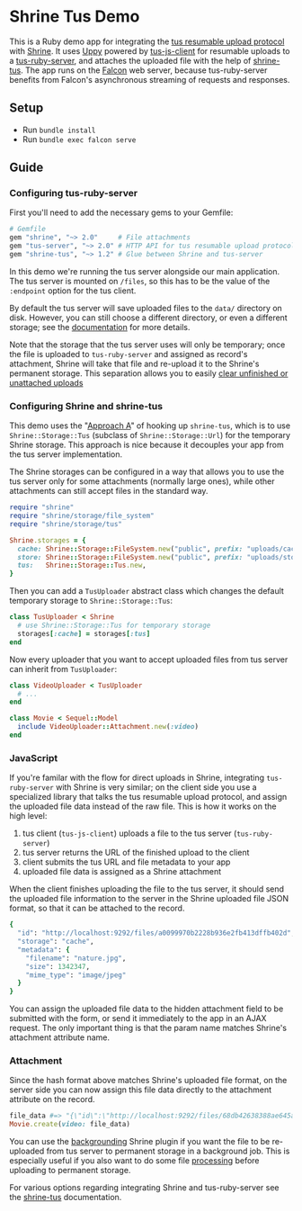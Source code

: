 # Shrine Tus Demo

This is a Ruby demo app for integrating the [tus resumable upload protocol]
with [Shrine]. It uses [Uppy] powered by [tus-js-client] for resumable uploads
to a [tus-ruby-server], and attaches the uploaded file with the help of
[shrine-tus]. The app runs on the [Falcon] web server, because tus-ruby-server
benefits from Falcon's asynchronous streaming of requests and responses.

## Setup

* Run `bundle install`
* Run `bundle exec falcon serve`

## Guide

### Configuring tus-ruby-server

First you'll need to add the necessary gems to your Gemfile:

```rb
# Gemfile
gem "shrine", "~> 2.0"     # File attachments
gem "tus-server", "~> 2.0" # HTTP API for tus resumable upload protocol
gem "shrine-tus", "~> 1.2" # Glue between Shrine and tus-server
```

In this demo we're running the tus server alongside our main application. The
tus server is mounted on `/files`, so this has to be the value of the
`:endpoint` option for the tus client.

By default the tus server will save uploaded files to the `data/` directory on
disk. However, you can still choose a different directory, or even a different
storage; see the [documentation][tus-ruby-server storages] for more details.

Note that the storage that the tus server uses will only be temporary; once the
file is uploaded to `tus-ruby-server` and assigned as record's attachment,
Shrine will take that file and re-upload it to the Shrine's permanent storage.
This separation allows you to easily [clear unfinished or unattached
uploads][tus-ruby-server expiration]

### Configuring Shrine and shrine-tus

This demo uses the "[Approach A]" of hooking up `shrine-tus`, which is to use
`Shrine::Storage::Tus` (subclass of `Shrine::Storage::Url`) for the temporary
Shrine storage. This approach is nice because it decouples your app from the
tus server implementation.

The Shrine storages can be configured in a way that allows you to use the tus
server only for some attachments (normally large ones), while other attachments
can still accept files in the standard way.

```rb
require "shrine"
require "shrine/storage/file_system"
require "shrine/storage/tus"

Shrine.storages = {
  cache: Shrine::Storage::FileSystem.new("public", prefix: "uploads/cache"),
  store: Shrine::Storage::FileSystem.new("public", prefix: "uploads/store"),
  tus:   Shrine::Storage::Tus.new,
}
```

Then you can add a `TusUploader` abstract class which changes the default
temporary storage to `Shrine::Storage::Tus`:

```rb
class TusUploader < Shrine
  # use Shrine::Storage::Tus for temporary storage
  storages[:cache] = storages[:tus]
end
```

Now every uploader that you want to accept uploaded files from tus server can
inherit from `TusUploader`:

```rb
class VideoUploader < TusUploader
  # ...
end
```
```rb
class Movie < Sequel::Model
  include VideoUploader::Attachment.new(:video)
end
```

### JavaScript

If you're familar with the flow for direct uploads in Shrine, integrating
`tus-ruby-server` with Shrine is very similar; on the client side you use a
specialized library that talks the tus resumable upload protocol, and assign
the uploaded file data instead of the raw file. This is how it works on the
high level:

1. tus client (`tus-js-client`) uploads a file to the tus server (`tus-ruby-server`)
1. tus server returns the URL of the finished upload to the client
1. client submits the tus URL and file metadata to your app
1. uploaded file data is assigned as a Shrine attachment

When the client finishes uploading the file to the tus server, it should send
the uploaded file information to the server in the Shrine uploaded file JSON
format, so that it can be attached to the record.

```rb
{
  "id": "http://localhost:9292/files/a0099970b2228b936e2fb413dffb402d",
  "storage": "cache",
  "metadata": {
    "filename": "nature.jpg",
    "size": 1342347,
    "mime_type": "image/jpeg"
  }
}
```

You can assign the uploaded file data to the hidden attachment field to be
submitted with the form, or send it immediately to the app in an AJAX request.
The only important thing is that the param name matches Shrine's attachment
attribute name.

### Attachment

Since the hash format above matches Shrine's uploaded file format, on the
server side you can now assign this file data directly to the attachment
attribute on the record.

```rb
file_data #=> "{\"id\":\"http://localhost:9292/files/68db42638388ae645ab747b36a837a79\",\"storage\":\"cache\",\"metadata\":{...}}"
Movie.create(video: file_data)
```

You can use the [backgrounding] Shrine plugin if you want the file to be
re-uploaded from tus server to permanent storage in a background job. This is
especially useful if you also want to do some file [processing] before
uploading to permanent storage.

For various options regarding integrating Shrine and tus-ruby-server see the
[shrine-tus] documentation.

[tus resumable upload protocol]: https://tus.io
[Shrine]: https://github.com/shrinerb/shrine
[Uppy]: https://uppy.io
[tus-js-client]: https://github.com/tus/tus-js-client
[tus-ruby-server]: https://github.com/janko-m/tus-ruby-server
[shrine-tus]: https://github.com/shrinerb/shrine-tus
[Falcon]: https://github.com/socketry/falcon
[Approach A]: https://github.com/shrinerb/shrine-tus/blob/552a96ce4e065f6d95f4077441eca93488e85482/README.md#approach-a-downloading-through-tus-server
[tus-ruby-server storages]: https://github.com/janko-m/tus-ruby-server#storage
[tus-ruby-server expiration]: https://github.com/janko-m/tus-ruby-server#expiration
[backgrounding]: https://shrinerb.com/rdoc/classes/Shrine/Plugins/Backgrounding.html
[processing]: https://shrinerb.com/rdoc/files/doc/processing_md.html
